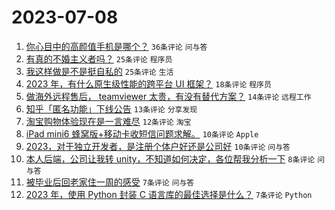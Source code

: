 # 2023-07-08

1. [你心目中的高颜值手机是哪个？](https://www.v2ex.com/t/955034) `36条评论` `问与答`
1. [有真的不婚主义者吗？](https://www.v2ex.com/t/955049) `25条评论` `程序员`
1. [我这样做是不是挺自私的](https://www.v2ex.com/t/955033) `25条评论` `生活`
1. [2023 年，有什么原生级性能的跨平台 UI 框架？](https://www.v2ex.com/t/955040) `18条评论` `程序员`
1. [做海外远程售后， teamviewer 太贵，有没有替代方案？](https://www.v2ex.com/t/955044) `14条评论` `远程工作`
1. [知乎「匿名功能」下线公告](https://www.v2ex.com/t/955039) `13条评论` `分享发现`
1. [淘宝购物体验现在是一言难尽](https://www.v2ex.com/t/955041) `12条评论` `淘宝`
1. [iPad mini6 蜂窝版+移动卡收短信问题求解。](https://www.v2ex.com/t/955045) `10条评论` `Apple`
1. [2023，对于独立开发者，是注册个体户好还是公司好](https://www.v2ex.com/t/955035) `10条评论` `问与答`
1. [本人后端，公司让我转 unity，不知道如何决定，各位帮我分析一下](https://www.v2ex.com/t/955036) `8条评论` `问与答`
1. [被毕业后回老家住一周的感受](https://www.v2ex.com/t/955057) `7条评论` `问与答`
1. [2023 年，使用 Python 封装 C 语言库的最佳选择是什么？](https://www.v2ex.com/t/955048) `7条评论` `Python`
